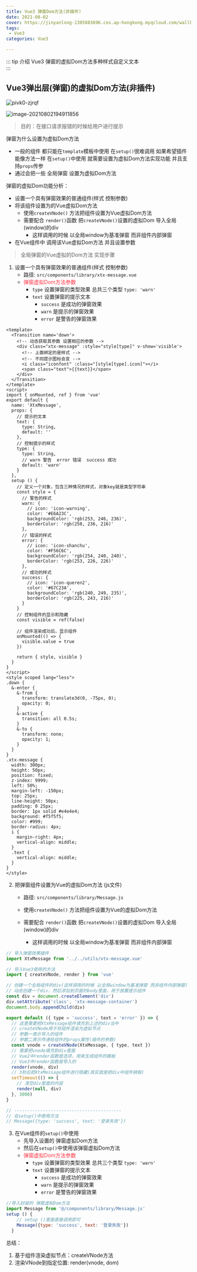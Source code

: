 ```yaml
---
title: Vue3 弹窗Dom方法(非插件)
date: 2021-08-02
cover: https://jinyanlong-1305883696.cos.ap-hongkong.myqcloud.com/wallhaven-q23ypl.jpg
tags:
 - Vue3
categories: Vue3

---
```


::: tip 介绍
Vue3 弹窗的虚拟Dom方法多种样式自定义文本<br>
:::

<!-- more -->

## Vue3弹出层(弹窗)的虚拟Dom方法(非插件)

![pivk0-zjrqf](https://jinyanlong-1305883696.cos.ap-hongkong.myqcloud.com/pivk0-zjrqf.gif)

![image-20210802194911856](https://jinyanlong-1305883696.cos.ap-hongkong.myqcloud.com/image-20210802194911856.png)

> 目的：在接口请求报错的时候给用户进行提示

弹窗为什么设置为虚拟Dom方法

* 一般的组件 都只能在`template`模板中使用 在`setup()`很难调用 如果希望插件能像方法一样 在`setup()`中使用 就需要设置为虚拟Dom方法实现功能 并且支持`props`传参
* 通过会把一些 全局弹窗 设置为虚拟Dom方法

弹窗的虚拟Dom功能分析：

- 设置一个具有弹窗效果的普通组件(样式 控制参数)
- 将该组件设置为的Vue虚拟Dom方法
  - 使用`createVNode()` 方法把组件设置为Vue虚拟Dom方法
  - 需要配合 `render()`函数 把`createVNode()`设置的虚拟Dom 导入全局(window)的div 
    - 这样调用的时候 以全局window为基准弹窗 而非组件内部弹窗
- 在Vue组件中 调用该Vue虚拟Dom方法 并且设置参数

> 全局弹窗的Vue虚拟的Dom方法 实现步骤

1. 设置一个具有弹窗效果的普通组件(样式 控制参数)
   * 路径: `src/components/library/xtx-message.vue`
   * <font color =#ff3040>弹窗虚拟Dom方法参数</font>
     * `type` 设置弹窗的类型效果 总共三个类型 `type: 'warn'`
     * `text` 设置弹窗的提示文本
       * `success` 是成功的弹窗效果
       * `warn` 是提示的弹窗效果
       * `error` 是警告的弹窗效果

```vue
<template>
  <Transition name='down'>
    <!-- 动态获取其参数 设置相应的参数 -->
    <div class="xtx-message" :style="style[type]" v-show='visible'>
      <!-- 上面绑定的是样式 -->
      <!-- 不同提示图标会变 -->
      <i class="iconfont" :class="[style[type].icon]"></i>
      <span class="text">{{text}}</span>
    </div>
  </Transition>
</template>
<script>
import { onMounted, ref } from 'vue'
export default {
  name: 'XtxMessage',
  props: {
    // 提示的文本
    text: {
      type: String,
      default: ''
    },
    // 控制提示的样式
    type: {
      type: String,
      // warn 警告  error 错误  success 成功
      default: 'warn'
    }
  },
  setup () {
    // 定义一个对象，包含三种情况的样式，对象key就是类型字符串
    const style = {
      // 警告的样式
      warn: {
        // icon: 'icon-warning',
        color: '#E6A23C',
        backgroundColor: 'rgb(253, 246, 236)',
        borderColor: 'rgb(250, 236, 216)'
      },
      // 错误的样式
      error: {
        // icon: 'icon-shanchu',
        color: '#F56C6C',
        backgroundColor: 'rgb(254, 240, 240)',
        borderColor: 'rgb(253, 226, 226)'
      },
      // 成功的样式
      success: {
        // icon: 'icon-queren2',
        color: '#67C23A',
        backgroundColor: 'rgb(240, 249, 235)',
        borderColor: 'rgb(225, 243, 216)'
      }
    }
    // 控制组件的显示和隐藏
    const visible = ref(false)

    // 组件渲染成功后，显示组件
    onMounted(() => {
      visible.value = true
    })

    return { style, visible }
  }
}
</script>
<style scoped lang="less">
.down {
  &-enter {
    &-from {
      transform: translate3d(0, -75px, 0);
      opacity: 0;
    }
    &-active {
      transition: all 0.5s;
    }
    &-to {
      transform: none;
      opacity: 1;
    }
  }
}
.xtx-message {
  width: 300px;
  height: 50px;
  position: fixed;
  z-index: 9999;
  left: 50%;
  margin-left: -150px;
  top: 25px;
  line-height: 50px;
  padding: 0 25px;
  border: 1px solid #e4e4e4;
  background: #f5f5f5;
  color: #999;
  border-radius: 4px;
  i {
    margin-right: 4px;
    vertical-align: middle;
  }
  .text {
    vertical-align: middle;
  }
}
</style>

```

2. 把弹窗组件设置为Vue的虚拟Dom方法 (js文件)

   * 路径: `src/components/library/Message.js`

   * 使用`createVNode()` 方法把组件设置为Vue的虚拟Dom方法
   * 需要配合 `render()`函数 把`createVNode()`设置的虚拟Dom 导入全局(window)的div 
     * 这样调用的时候 以全局window为基准弹窗 而非组件内部弹窗

```js
// 导入弹窗效果插件
import XtxMessage from '../../utils/xtx-message.vue'

// 导入Vue3使用的方法
import { createVNode, render } from 'vue'

// 创建一个全局组件的div(这样调用的时候 以全局window为基准弹窗 而非组件内部弹窗)
// 动态创建一个div，然后添加到页面的body里面，用于放置提示组件
const div = document.createElement('div')
div.setAttribute('class', 'xtx-message-container')
document.body.appendChild(div)

export default ({ type = 'success', text = 'error' }) => {
  // 这里需要把XtxMessage组件填充到上述的div当中
  // createVNode用于将组件渲染为虚拟节点
  // 参数一表示导入的组件
  // 参数二表示传递给组件的props属性(插件的参数)
  const vnode = createVNode(XtxMessage, { type, text })
  // 需要把vnode填充到div里面
  // Vue2中render函数是选项，用来生成组件的模板
  // Vue3中render函数是导入的
  render(vnode, div)
  // 3秒后把XtxMessage组件进行隐藏(其实就是把div中组件销毁)
  setTimeout(() => {
    // 清空div里面的内容
    render(null, div)
  }, 3000)
}

// -----------------------------------------
// 在setup()中使用方法
// Message({type: 'success', text: '登录失败'})

```

3. 在Vue组件的`setup()`中使用
   * 先导入设置的 弹窗虚拟Dom方法
   * 然后在`setup()`中使用该弹窗虚拟Dom方法
   * <font color =#ff3040>弹窗虚拟Dom方法参数</font>
     * `type` 设置弹窗的类型效果 总共三个类型 `type: 'warn'`
     * `text` 设置弹窗的提示文本
       * `success` 是成功的弹窗效果
       * `warn` 是提示的弹窗效果
       * `error` 是警告的弹窗效果

```js
//导入封装的 弹窗虚拟Dom方法
import Message from '@/components/library/Message.js'
setup () {
  	// setup ()里面直接调用即可
  	Message({type: 'success', text: '登录失败'})
  }
```

总结：

1. 基于组件渲染虚拟节点：createVNode方法
2. 渲染VNode到指定位置:  render(vnode, dom)

